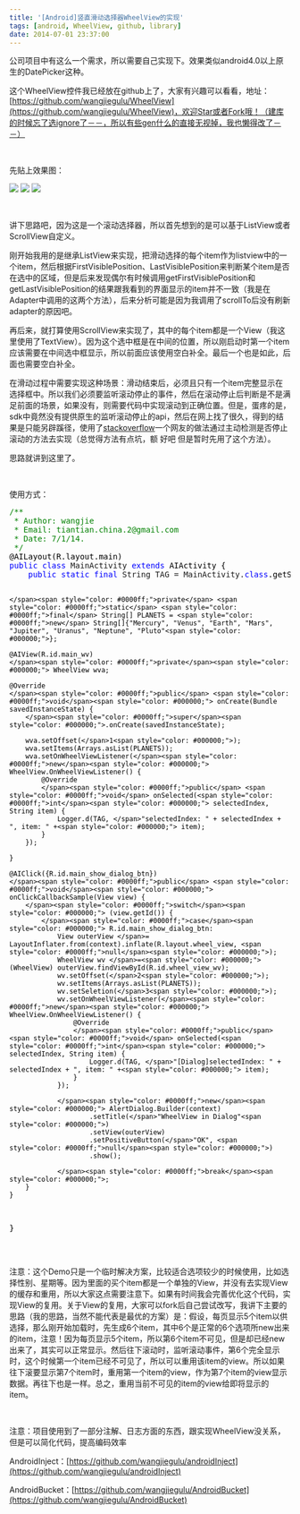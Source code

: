 ```yaml
---
title: '[Android]竖直滑动选择器WheelView的实现'
tags: [android, WheelView, github, library]
date: 2014-07-01 23:37:00
---
```



公司项目中有这么一个需求，所以需要自己实现下。效果类似android4.0以上原生的DatePicker这种。

这个WheelView控件我已经放在github上了，大家有兴趣可以看看，地址：[https://github.com/wangjiegulu/WheelView](https://github.com/wangjiegulu/WheelView)，欢迎Star或者Fork哦！（建库的时候忘了选ignore了－－，所以有些gen什么的直接无视掉，我也懒得改了－－）

&nbsp;

先贴上效果图：

![](http://images.cnitblog.com/i/378300/201407/012249013099471.png)&nbsp;![](http://images.cnitblog.com/i/378300/201407/012249532936951.png)&nbsp;![](http://images.cnitblog.com/i/378300/201407/012251028875647.png)

&nbsp;

讲下思路吧，因为这是一个滚动选择器，所以首先想到的是可以基于ListView或者ScrollView自定义。

刚开始我用的是继承ListView来实现，把滑动选择的每个item作为listview中的一个item，然后根据FirstVisiblePosition、LastVisiblePosition来判断某个item是否在选中的区域，但是后来发现偶尔有时候调用getFirstVisiblePosition和getLastVisiblePosition的结果跟我看到的界面显示的item并不一致（我是在Adapter中调用的这两个方法），后来分析可能是因为我调用了scrollTo后没有刷新adapter的原因吧。

再后来，就打算使用ScrollView来实现了，其中的每个item都是一个View（我这里使用了TextView）。因为这个选中框是在中间的位置，所以刚启动时第一个item应该需要在中间选中框显示，所以前面应该使用空白补全。最后一个也是如此，后面也需要空白补全。

在滑动过程中需要实现这种场景：滑动结束后，必须且只有一个item完整显示在选择框中。所以我们必须要监听滚动停止的事件，然后在滚动停止后判断是不是满足前面的场景，如果没有，则需要代码中实现滚动到正确位置。但是，蛋疼的是，sdk中竟然没有提供原生的监听滚动停止的api，然后在网上找了很久，得到的结果是只能另辟蹊径，使用了[stackoverflow](http://stackoverflow.com/questions/8181828/android-detect-when-scrollview-stops-scrolling/10198865#10198865)一个网友的做法通过主动检测是否停止滚动的方法去实现（总觉得方法有点坑，额 好吧 但是暂时先用了这个方法）。

思路就讲到这里了。

&nbsp;

使用方式：

<div class="cnblogs_code">
<pre><span style="color: #008000;">/**</span><span style="color: #008000;">
 * Author: wangjie
 * Email: tiantian.china.2@gmail.com
 * Date: 7/1/14.
 </span><span style="color: #008000;">*/</span><span style="color: #000000;">
@AILayout(R.layout.main)
</span><span style="color: #0000ff;">public</span> <span style="color: #0000ff;">class</span> MainActivity <span style="color: #0000ff;">extends</span><span style="color: #000000;"> AIActivity {
    </span><span style="color: #0000ff;">public</span> <span style="color: #0000ff;">static</span> <span style="color: #0000ff;">final</span> String TAG = MainActivity.<span style="color: #0000ff;">class</span><span style="color: #000000;">.getSimpleName();

    </span><span style="color: #0000ff;">private</span> <span style="color: #0000ff;">static</span> <span style="color: #0000ff;">final</span> String[] PLANETS = <span style="color: #0000ff;">new</span> String[]{"Mercury", "Venus", "Earth", "Mars", "Jupiter", "Uranus", "Neptune", "Pluto"<span style="color: #000000;">};

    @AIView(R.id.main_wv)
    </span><span style="color: #0000ff;">private</span><span style="color: #000000;"> WheelView wva;

    @Override
    </span><span style="color: #0000ff;">public</span> <span style="color: #0000ff;">void</span><span style="color: #000000;"> onCreate(Bundle savedInstanceState) {
        </span><span style="color: #0000ff;">super</span><span style="color: #000000;">.onCreate(savedInstanceState);

        wva.setOffset(</span>1<span style="color: #000000;">);
        wva.setItems(Arrays.asList(PLANETS));
        wva.setOnWheelViewListener(</span><span style="color: #0000ff;">new</span><span style="color: #000000;"> WheelView.OnWheelViewListener() {
            @Override
            </span><span style="color: #0000ff;">public</span> <span style="color: #0000ff;">void</span> onSelected(<span style="color: #0000ff;">int</span><span style="color: #000000;"> selectedIndex, String item) {
                Logger.d(TAG, </span>"selectedIndex: " + selectedIndex + ", item: " +<span style="color: #000000;"> item);
            }
        });

    }

    @AIClick({R.id.main_show_dialog_btn})
    </span><span style="color: #0000ff;">public</span> <span style="color: #0000ff;">void</span><span style="color: #000000;"> onClickCallbackSample(View view) {
        </span><span style="color: #0000ff;">switch</span><span style="color: #000000;"> (view.getId()) {
            </span><span style="color: #0000ff;">case</span><span style="color: #000000;"> R.id.main_show_dialog_btn:
                View outerView </span>= LayoutInflater.from(context).inflate(R.layout.wheel_view, <span style="color: #0000ff;">null</span><span style="color: #000000;">);
                WheelView wv </span>=<span style="color: #000000;"> (WheelView) outerView.findViewById(R.id.wheel_view_wv);
                wv.setOffset(</span>2<span style="color: #000000;">);
                wv.setItems(Arrays.asList(PLANETS));
                wv.setSeletion(</span>3<span style="color: #000000;">);
                wv.setOnWheelViewListener(</span><span style="color: #0000ff;">new</span><span style="color: #000000;"> WheelView.OnWheelViewListener() {
                    @Override
                    </span><span style="color: #0000ff;">public</span> <span style="color: #0000ff;">void</span> onSelected(<span style="color: #0000ff;">int</span><span style="color: #000000;"> selectedIndex, String item) {
                        Logger.d(TAG, </span>"[Dialog]selectedIndex: " + selectedIndex + ", item: " +<span style="color: #000000;"> item);
                    }
                });

                </span><span style="color: #0000ff;">new</span><span style="color: #000000;"> AlertDialog.Builder(context)
                        .setTitle(</span>"WheelView in Dialog"<span style="color: #000000;">)
                        .setView(outerView)
                        .setPositiveButton(</span>"OK", <span style="color: #0000ff;">null</span><span style="color: #000000;">)
                        .show();

                </span><span style="color: #0000ff;">break</span><span style="color: #000000;">;
        }
    }

}</span></pre>
</div>

&nbsp;

注意：这个Demo只是一个临时解决方案，比较适合选项较少的时候使用，比如选择性别、星期等。因为里面的买个item都是一个单独的View，并没有去实现View的缓存和重用，所以大家这点需要注意下。如果有时间我会完善优化这个代码，实现View的复用。关于View的复用，大家可以fork后自己尝试改写，我讲下主要的思路（我的思路，当然不能代表是最优的方案）是：假设，每页显示5个item以供选择，那么刚开始加载时，先生成6个item，其中6个是正常的6个选项所new出来的item，注意！因为每页显示5个item，所以第6个item不可见，但是却已经new出来了，其实可以正常显示。然后往下滚动时，监听滚动事件，第6个完全显示时，这个时候第一个item已经不可见了，所以可以重用该item的view。所以如果往下滚要显示第7个item时，重用第一个item的view，作为第7个item的view显示数据。再往下也是一样。总之，重用当前不可见的item的view给即将显示的item。

&nbsp;

注意：项目使用到了一部分注解、日志方面的东西，跟实现WheelView没关系，但是可以简化代码，提高编码效率

AndroidInject：[https://github.com/wangjiegulu/androidInject](https://github.com/wangjiegulu/androidInject)

AndroidBucket：[https://github.com/wangjiegulu/AndroidBucket](https://github.com/wangjiegulu/AndroidBucket)

&nbsp;

&nbsp;

